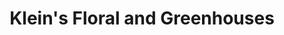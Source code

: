 ---
title: "Klein's Floral and Greenhouses"
url: /madison/kleins-floral-and-greenhouses/
shop: garden centre
---